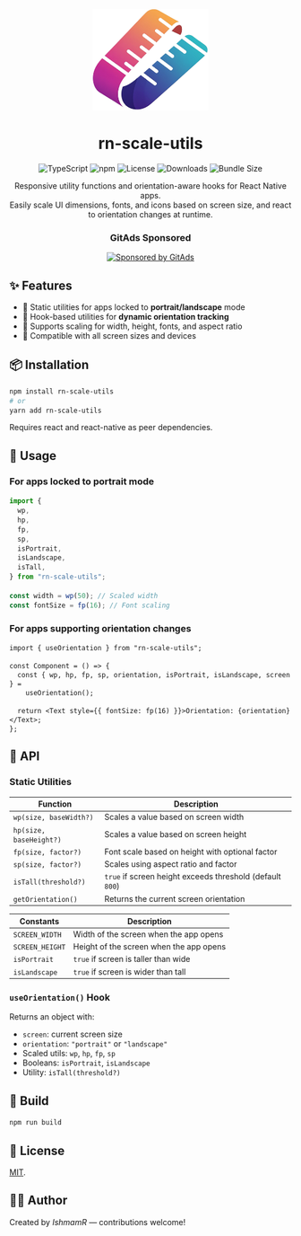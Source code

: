 <div align="center"><a name="readme-top"></a>

<img height="180" src="./assets/logo.png">

<h1>rn-scale-utils</h1>

![TypeScript](https://img.shields.io/badge/TypeScript-included-blue.svg)
![npm](https://img.shields.io/npm/v/rn-scale-utils)
![License](https://img.shields.io/npm/l/rn-scale-utils)
![Downloads](https://img.shields.io/npm/dw/rn-scale-utils)
![Bundle Size](https://img.shields.io/bundlephobia/minzip/rn-scale-utils)

Responsive utility functions and orientation-aware hooks for React Native apps.  
Easily scale UI dimensions, fonts, and icons based on screen size, and react to orientation changes at runtime.

<!-- GitAds-Verify: 9P16DG7NMSC6WO1PXN2W11K2M7315YHE -->

### GitAds Sponsored

[![Sponsored by GitAds](https://gitads.dev/v1/ad-serve?source=ishmamr/rn-scale-utils@github)](https://gitads.dev/v1/ad-track?source=ishmamr/rn-scale-utils@github)

</div>

## ✨ Features

- 📏 Static utilities for apps locked to **portrait/landscape** mode
- 🔁 Hook-based utilities for **dynamic orientation tracking**
- 🎯 Supports scaling for width, height, fonts, and aspect ratio
- 📱 Compatible with all screen sizes and devices

## 📦 Installation

```bash
npm install rn-scale-utils
# or
yarn add rn-scale-utils
```

Requires react and react-native as peer dependencies.

## 🧰 Usage

### For apps locked to portrait mode

```typescript
import {
  wp,
  hp,
  fp,
  sp,
  isPortrait,
  isLandscape,
  isTall,
} from "rn-scale-utils";

const width = wp(50); // Scaled width
const fontSize = fp(16); // Font scaling
```

### For apps supporting orientation changes

```tsx
import { useOrientation } from "rn-scale-utils";

const Component = () => {
  const { wp, hp, fp, sp, orientation, isPortrait, isLandscape, screen } =
    useOrientation();

  return <Text style={{ fontSize: fp(16) }}>Orientation: {orientation}</Text>;
};
```

## 📐 API

### Static Utilities

| Function                | Description                                               |
| ----------------------- | --------------------------------------------------------- |
| `wp(size, baseWidth?)`  | Scales a value based on screen width                      |
| `hp(size, baseHeight?)` | Scales a value based on screen height                     |
| `fp(size, factor?)`     | Font scale based on height with optional factor           |
| `sp(size, factor?)`     | Scales using aspect ratio and factor                      |
| `isTall(threshold?)`    | `true` if screen height exceeds threshold (default `800`) |
| `getOrientation()`      | Returns the current screen orientation                    |

| Constants       | Description                             |
| --------------- | --------------------------------------- |
| `SCREEN_WIDTH`  | Width of the screen when the app opens  |
| `SCREEN_HEIGHT` | Height of the screen when the app opens |
| `isPortrait`    | `true` if screen is taller than wide    |
| `isLandscape`   | `true` if screen is wider than tall     |

### `useOrientation()` Hook

Returns an object with:

- `screen`: current screen size
- `orientation`: `"portrait"` or `"landscape"`
- Scaled utils: `wp`, `hp`, `fp`, `sp`
- Booleans: `isPortrait`, `isLandscape`
- Utility: `isTall(threshold?)`

## 🔧 Build

```bash
npm run build
```

## 📜 License

[MIT](LICENSE).

## 👨‍💻 Author

Created by _IshmamR_ — contributions welcome!
